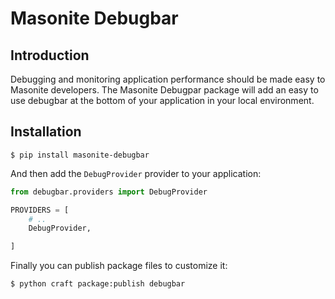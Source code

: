 # Masonite Debugbar

## Introduction

Debugging and monitoring application performance should be made easy to Masonite developers. The Masonite Debugpar package will add an easy to use debugbar at the bottom of your application in your local environment.

## Installation

```text
$ pip install masonite-debugbar
```

And then add the `DebugProvider` provider to your application:

```python
from debugbar.providers import DebugProvider

PROVIDERS = [
    # ..
    DebugProvider,

]
```

Finally you can publish package files to customize it:

```text
$ python craft package:publish debugbar
```
